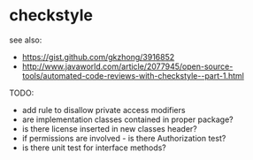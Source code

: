 # checkstyle

see also:

* https://gist.github.com/gkzhong/3916852
* http://www.javaworld.com/article/2077945/open-source-tools/automated-code-reviews-with-checkstyle--part-1.html

TODO:
* add rule to disallow private access modifiers
* are implementation classes contained in proper package?
* is there license inserted in new classes header?
* if permissions are involved - is there Authorization test?
* is there unit test for interface methods?
